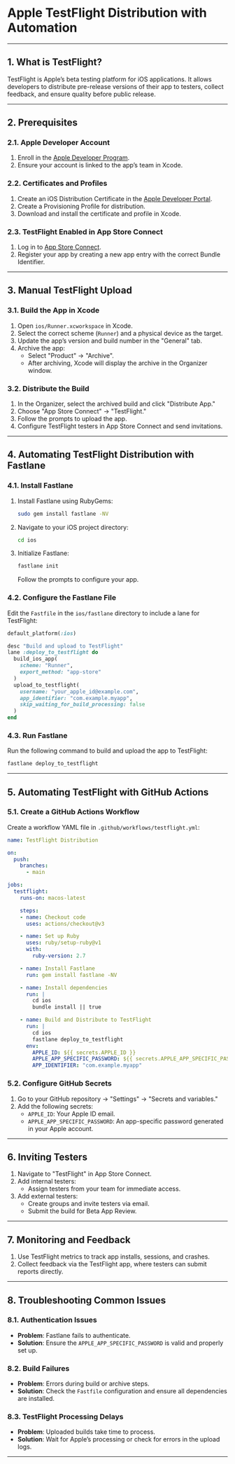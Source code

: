 # **Apple TestFlight Distribution with Automation**

---

## **1. What is TestFlight?**
TestFlight is Apple’s beta testing platform for iOS applications. It allows developers to distribute pre-release versions of their app to testers, collect feedback, and ensure quality before public release.

---

## **2. Prerequisites**

### **2.1. Apple Developer Account**
1. Enroll in the [Apple Developer Program](https://developer.apple.com/programs/).
2. Ensure your account is linked to the app’s team in Xcode.

### **2.2. Certificates and Profiles**
1. Create an iOS Distribution Certificate in the [Apple Developer Portal](https://developer.apple.com/account/resources/certificates/list).
2. Create a Provisioning Profile for distribution.
3. Download and install the certificate and profile in Xcode.

### **2.3. TestFlight Enabled in App Store Connect**
1. Log in to [App Store Connect](https://appstoreconnect.apple.com/).
2. Register your app by creating a new app entry with the correct Bundle Identifier.

---

## **3. Manual TestFlight Upload**

### **3.1. Build the App in Xcode**
1. Open `ios/Runner.xcworkspace` in Xcode.
2. Select the correct scheme (`Runner`) and a physical device as the target.
3. Update the app’s version and build number in the "General" tab.
4. Archive the app:
   - Select "Product" → "Archive".
   - After archiving, Xcode will display the archive in the Organizer window.

### **3.2. Distribute the Build**
1. In the Organizer, select the archived build and click "Distribute App."
2. Choose "App Store Connect" → "TestFlight."
3. Follow the prompts to upload the app.
4. Configure TestFlight testers in App Store Connect and send invitations.

---

## **4. Automating TestFlight Distribution with Fastlane**

### **4.1. Install Fastlane**
1. Install Fastlane using RubyGems:
   ```bash
   sudo gem install fastlane -NV
   ```
2. Navigate to your iOS project directory:
   ```bash
   cd ios
   ```
3. Initialize Fastlane:
   ```bash
   fastlane init
   ```
   Follow the prompts to configure your app.

### **4.2. Configure the Fastlane File**
Edit the `Fastfile` in the `ios/fastlane` directory to include a lane for TestFlight:

```ruby
default_platform(:ios)

desc "Build and upload to TestFlight"
lane :deploy_to_testflight do
  build_ios_app(
    scheme: "Runner",
    export_method: "app-store"
  )
  upload_to_testflight(
    username: "your_apple_id@example.com",
    app_identifier: "com.example.myapp",
    skip_waiting_for_build_processing: false
  )
end
```

### **4.3. Run Fastlane**
Run the following command to build and upload the app to TestFlight:
```bash
fastlane deploy_to_testflight
```

---

## **5. Automating TestFlight with GitHub Actions**

### **5.1. Create a GitHub Actions Workflow**
Create a workflow YAML file in `.github/workflows/testflight.yml`:

```yaml
name: TestFlight Distribution

on:
  push:
    branches:
      - main

jobs:
  testflight:
    runs-on: macos-latest

    steps:
    - name: Checkout code
      uses: actions/checkout@v3

    - name: Set up Ruby
      uses: ruby/setup-ruby@v1
      with:
        ruby-version: 2.7

    - name: Install Fastlane
      run: gem install fastlane -NV

    - name: Install dependencies
      run: |
        cd ios
        bundle install || true

    - name: Build and Distribute to TestFlight
      run: |
        cd ios
        fastlane deploy_to_testflight
      env:
        APPLE_ID: ${{ secrets.APPLE_ID }}
        APPLE_APP_SPECIFIC_PASSWORD: ${{ secrets.APPLE_APP_SPECIFIC_PASSWORD }}
        APP_IDENTIFIER: "com.example.myapp"
```

### **5.2. Configure GitHub Secrets**
1. Go to your GitHub repository → "Settings" → "Secrets and variables."
2. Add the following secrets:
   - `APPLE_ID`: Your Apple ID email.
   - `APPLE_APP_SPECIFIC_PASSWORD`: An app-specific password generated in your Apple account.

---

## **6. Inviting Testers**
1. Navigate to "TestFlight" in App Store Connect.
2. Add internal testers:
   - Assign testers from your team for immediate access.
3. Add external testers:
   - Create groups and invite testers via email.
   - Submit the build for Beta App Review.

---

## **7. Monitoring and Feedback**
1. Use TestFlight metrics to track app installs, sessions, and crashes.
2. Collect feedback via the TestFlight app, where testers can submit reports directly.

---

## **8. Troubleshooting Common Issues**

### **8.1. Authentication Issues**
- **Problem**: Fastlane fails to authenticate.
- **Solution**: Ensure the `APPLE_APP_SPECIFIC_PASSWORD` is valid and properly set up.

### **8.2. Build Failures**
- **Problem**: Errors during build or archive steps.
- **Solution**: Check the `Fastfile` configuration and ensure all dependencies are installed.

### **8.3. TestFlight Processing Delays**
- **Problem**: Uploaded builds take time to process.
- **Solution**: Wait for Apple’s processing or check for errors in the upload logs.

---


